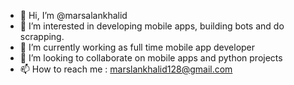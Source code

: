 - 👋 Hi, I’m @marsalankhalid
- 👀 I’m interested in developing mobile apps, building bots and do scrapping.
- 🌱 I’m currently working as full time mobile app developer
- 💞️ I’m looking to collaborate on mobile apps and python projects
- 📫 How to reach me : marslankhalid128@gmail.com

<!---
marsalankhalid/marsalankhalid is a ✨ special ✨ repository because its `README.md` (this file) appears on your GitHub profile.
You can click the Preview link to take a look at your changes.
--->
